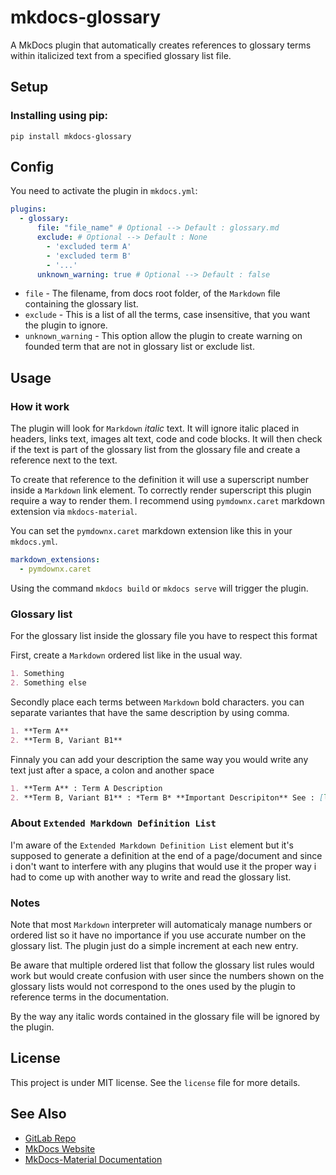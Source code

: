 # mkdocs-glossary

A MkDocs plugin that automatically creates references to glossary terms within italicized text from a specified glossary list file.

## Setup

### Installing using pip:

`pip install mkdocs-glossary`

## Config

You need to activate the plugin in `mkdocs.yml`:

``` yaml
plugins:
  - glossary:
      file: "file_name" # Optional --> Default : glossary.md
      exclude: # Optional --> Default : None
        - 'excluded term A'
        - 'excluded term B'
        - '...'
      unknown_warning: true # Optional --> Default : false
```

- `file` - The filename, from docs root folder, of the `Markdown` file containing the glossary list.
- `exclude` - This is a list of all the terms, case insensitive, that you want the plugin to ignore.
- `unknown_warning` - This option allow the plugin to create warning on founded term that are not in glossary list or exclude list.

## Usage

### How it work

The plugin will look for `Markdown` *italic* text. It will ignore italic placed in headers, links text, images alt text, code and code blocks. It will then check if the text is part of the glossary list from the glossary file and create a reference next to the text.

To create that reference to the definition it will use a superscript number inside a `Markdown` link element. To correctly render superscript this plugin require a way to render them. I recommend using `pymdownx.caret` markdown extension via `mkdocs-material`.

You can set the `pymdownx.caret` markdown extension like this in your `mkdocs.yml`.

``` yaml
markdown_extensions:
  - pymdownx.caret
```

Using the command `mkdocs build` or `mkdocs serve` will trigger the plugin.

### Glossary list

For the glossary list inside the glossary file you have to respect this format

First, create a `Markdown` ordered list like in the usual way.

``` markdown
1. Something
2. Something else
```

Secondly place each terms between `Markdown` bold characters. you can separate variantes that have the same description by using comma.

``` markdown
1. **Term A**
2. **Term B, Variant B1**
```

Finnaly you can add your description the same way you would write any text just after a space, a colon and another space

``` markdown
1. **Term A** : Term A Description
2. **Term B, Variant B1** : *Term B* **Important Descripiton** See : [link](.)
```

### About `Extended Markdown Definition List`

I'm aware of the `Extended Markdown Definition List` element but it's supposed to generate a definition at the end of a page/document and since i don't want to interfere with any plugins that would use it the proper way i had to come up with another way to write and read the glossary list.

### Notes

Note that most `Markdown` interpreter will automaticaly manage numbers or ordered list so it have no importance if you use accurate number on the glossary list. The plugin just do a simple increment at each new entry.

Be aware that multiple ordered list that follow the glossary list rules would work but would create confusion with user since the numbers shown on the glossary lists would not correspond to the ones used by the plugin to reference terms in the documentation.

By the way any italic words contained in the glossary file will be ignored by the plugin.

## License

This project is under MIT license. See the `license` file for more details.

## See Also

- [GitLab Repo](http://www.gitlab.org/cfpt-mkdocs-plugins/mkdocs-glossary/)
- [MkDocs Website](http://www.mkdocs.org/)
- [MkDocs-Material Documentation](https://squidfunk.github.io/mkdocs-material/)